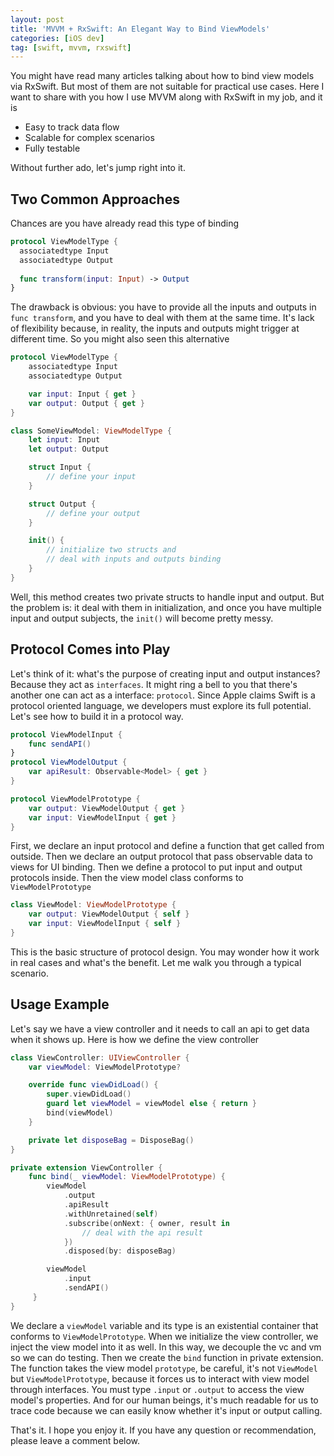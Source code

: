 ```yaml
---
layout: post
title: 'MVVM + RxSwift: An Elegant Way to Bind ViewModels'
categories: [iOS dev]
tag: [swift, mvvm, rxswift]
---
```


You might have read many articles talking about how to bind view models via RxSwift. But most of them are not suitable for practical use cases. Here I want to share with you how I use MVVM along with RxSwift in my job, and it is

* Easy to track data flow
* Scalable for complex scenarios
* Fully testable

Without further ado, let's jump right into it.

## Two Common Approaches
Chances are you have already read this type of binding
```swift
protocol ViewModelType {
  associatedtype Input
  associatedtype Output
  
  func transform(input: Input) -> Output
}
```

The drawback is obvious: you have to provide all the inputs and outputs in `func transform`, and you have to deal with them at the same time. It's lack of flexibility because, in reality, the inputs and outputs might trigger at different time. So you might also seen this alternative

```swift
protocol ViewModelType {
    associatedtype Input
    associatedtype Output

    var input: Input { get }
    var output: Output { get }
}

class SomeViewModel: ViewModelType {
    let input: Input
    let output: Output

    struct Input {
        // define your input
    }

    struct Output {
        // define your output
    }

    init() {
        // initialize two structs and
        // deal with inputs and outputs binding
    }
}
``` 
Well, this method creates two private structs to handle input and output. But the problem is: it deal with them in initialization, and once you have multiple input and output subjects, the `init()` will become pretty messy. 

## Protocol Comes into Play
Let's think of it: what's the purpose of creating input and output instances? Because they act as `interfaces`. It might ring a bell to you that there's another one can act as a interface: `protocol`. Since Apple claims Swift is a protocol oriented language, we developers must explore its full potential. Let's see how to build it in a protocol way.

```swift
protocol ViewModelInput { 
    func sendAPI()
}
protocol ViewModelOutput { 
    var apiResult: Observable<Model> { get }
}

protocol ViewModelPrototype {
    var output: ViewModelOutput { get }
    var input: ViewModelInput { get }
}
```
First, we declare an input protocol and define a function that get called from outside. Then we declare an output protocol that pass observable data to views for UI binding. Then we define a protocol to put input and output protocols inside.
Then the view model class conforms to `ViewModelPrototype`

```swift
class ViewModel: ViewModelPrototype {    
    var output: ViewModelOutput { self }
    var input: ViewModelInput { self }
}
```
This is the basic structure of protocol design. You may wonder how it work in real cases and what's the benefit. Let me walk you through a typical scenario. 

## Usage Example
Let's say we have a view controller and it needs to call an api to get data when it shows up. Here is how we define the view controller
```swift
class ViewController: UIViewController {
    var viewModel: ViewModelPrototype?

    override func viewDidLoad() {
        super.viewDidLoad()
        guard let viewModel = viewModel else { return }
        bind(viewModel)
    }

    private let disposeBag = DisposeBag()
}

private extension ViewController {
    func bind(_ viewModel: ViewModelPrototype) {
        viewModel
            .output
            .apiResult
            .withUnretained(self)
            .subscribe(onNext: { owner, result in
                // deal with the api result
            })
            .disposed(by: disposeBag)

        viewModel
            .input
            .sendAPI()
     }
}
```
We declare a `viewModel` variable and its type is an existential container that conforms to `ViewModelPrototype`. When we initialize the view controller, we inject the view model into it as well. In this way, we decouple the vc and vm so we can do testing. Then we create the `bind` function in private extension. The function takes the view model `prototype`, be careful, it's not `ViewModel` but `ViewModelPrototype`, because it forces us to interact with view model through interfaces. You must type `.input` or `.output` to access the view model's properties. And for our human beings, it's much readable for us to trace code because we can easily know whether it's input or output calling. 

That's it. I hope you enjoy it. If you have any question or recommendation, please leave a comment below.